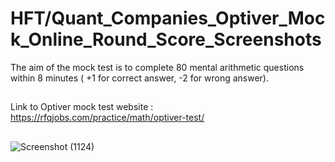 # HFT/Quant_Companies_Optiver_Mock_Online_Round_Score_Screenshots


The aim of the mock test is to complete 80 mental arithmetic questions within 8 minutes ( +1 for correct answer, -2 for wrong answer).

##

Link to Optiver mock test website : https://rfqjobs.com/practice/math/optiver-test/


## 
![Screenshot (1124)](https://github.com/ianuj4231/Quant_Companies_Mock_Online_Round_Score_Screenshots/assets/134675919/855ed3d9-27d8-4870-a2a4-a28e61edff68)
